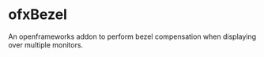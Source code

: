ofxBezel
========

An openframeworks addon to perform bezel compensation when displaying over multiple monitors.